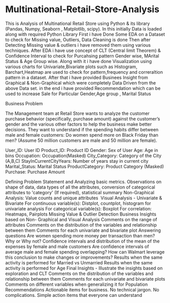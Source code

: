 # Multinational-Retail-Store-Analysis
This is Analysis of Multinational Retail Store using Python & its library (Pandas, Numpy, Seaborn , Matplotlib, scipy).
In this initially Data is loaded along with required Python Library
First i have Done Some EDA on a Dataset to check for Missing value, Outliers, Data Cleaning is done
Then after Detecting Missing value & outliers i have removed them using various techniques.
After EDA i have use concept of CLT (Central limit Theorem) & Confidence Interval to check for Purcahsing pattern Gender wise, MArital Status & Age Group wise.
Along with it i have done Visualization using various charts for Univariate,Bivariate plots such as Histogram, Barchart,Heatmap are used to check for pattern,frequency and correraltion pattern
in a dataset.
After that i have provided Businees Insight from Graphical & Non-Graphical which were completely Data Driven from the above Data set.
in the end i have provided Recommendation which can be used to increase Sale for Particular Gender,Age group , Marital Status


Business Problem

The Management team at Retail Store  wants to analyze the customer purchase behavior (specifically, purchase amount) 
against the customer’s gender and the various other factors to help the business make better decisions.
They want to understand if the spending habits differ between male and female customers: Do women spend more on Black Friday than men? 
(Assume 50 million customers are male and 50 million are female).

User_ID:	User ID
Product_ID:	Product ID
Gender:	Sex of User
Age:	Age in bins
Occupation:	Occupation(Masked)
City_Category:	Category of the City (A,B,C)
StayInCurrentCityYears:	Number of years stay in current city
Marital_Status:	Marital Status
ProductCategory:	Product Category (Masked)
Purchase:	Purchase Amount

Defining Problem Statement and Analyzing basic metrics.
Observations on shape of data, data types of all the attributes, conversion of categorical attributes to 'category' (If required), statistical summary
Non-Graphical Analysis: Value counts and unique attributes ​
Visual Analysis - Univariate & Bivariate
For continuous variable(s): Distplot, countplot, histogram for univariate analysis
For categorical variable(s): Boxplot
For correlation: Heatmaps, Pairplots
Missing Value & Outlier Detection 
Business Insights based on Non- Graphical and Visual Analysis
Comments on the range of attributes
Comments on the distribution of the variables and relationship between them
Comments for each univariate and bivariate plot
Answering questions
Are women spending more money per transaction than men? Why or Why not?
Confidence intervals and distribution of the mean of the expenses by female and male customers 
Are confidence intervals of average male and female spending overlapping? How can Walmart leverage this conclusion to make changes or improvements?
Results when the same activity is performed for Married vs Unmarried 
Results when the same activity is performed for Age 
Final Insights - Illustrate the insights based on exploration and CLT
Comments on the distribution of the variables and relationship between them
Comments for each univariate and bivariate plots
Comments on different variables when generalizing it for Population
Recommendations 
Actionable items for business. No technical jargon. No complications. Simple action items that everyone can understand
